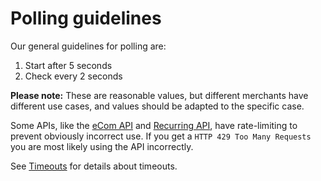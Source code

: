 <!-- START_METADATA
---
title: Polling guidelines
hide_table_of_contents: true
pagination_next: null
pagination_prev: null
---
END_METADATA -->

# Polling guidelines

Our general guidelines for polling are:

1. Start after 5 seconds
2. Check every 2 seconds

**Please note:** These are reasonable values, but different merchants have
different use cases, and values should be adapted to the specific case.

Some APIs, like the
[eCom API](https://vippsas.github.io/vipps-developer-docs/docs/APIs/ecom-api/vipps-ecom-api#rate-limiting)
and
[Recurring API](https://vippsas.github.io/vipps-developer-docs/docs/APIs/recurring-api/vipps-recurring-api#rate-limiting),
have rate-limiting to prevent obviously incorrect use.
If you get a `HTTP 429 Too Many Requests` you are most likely using the API
incorrectly.

See [Timeouts](./timeouts.md) for details about timeouts.
